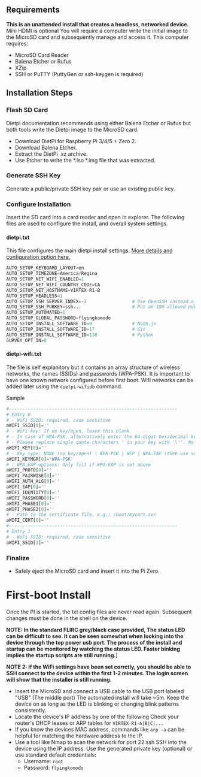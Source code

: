 ## Requirements 
**This is an unattended install that creates a headless, networked device.** Mini HDMI is optional You will require a computer write the initial image to the MicroSD card and subsequently manage and access it. This computer requires:
- MicroSD Card Reader
- Balena Etcher or Rufus
- XZip
- SSH or PuTTY (PuttyGen or ssh-keygen is required)

## Installation Steps

###  Flash SD Card
Dietpi documentation recommends using either Balena Etcher or Rufus but both tools write the Dietpi image to the MicroSD card.
- Download DietPi for Raspberry Pi 3/4/5 + Zero 2.
- Download Balena Etcher.
- Extract the DietPi .xz  archive.
- Use Etcher to write the \*.iso \*.img file that was extracted.

### Generate SSH Key
Generate a public/private SSH key pair or use an existing public key.

### Configure Installation
Insert the SD card into a card reader and open in explorer. The following files are used to configure the install, and overall system settings.

#### dietpi.txt
This file configures the main dietpi install settings. [More details and configuration option here.](https://dietpi.com/docs/usage/#network-configuration)
```python
AUTO_SETUP_KEYBOARD_LAYOUT=en
AUTO_SETUP_TIMEZONE=America/Regina
AUTO_SETUP_NET_WIFI_ENABLED=1 
AUTO_SETUP_NET_WIFI_COUNTRY_CODE=CA
AUTO_SETUP_NET_HOSTNAME=VIRTEX-R1-B
AUTO_SETUP_HEADLESS=1 
AUTO_SETUP_SSH_SERVER_INDEX=-2                 # Use OpenSSH instead of the default Dopbear
AUTO_SETUP_SSH_PUBKEY=ssh...                   # Put an SSH allowed public key here 
AUTO_SETUP_AUTOMATED=1 
AUTO_SETUP_GLOBAL_PASSWORD=flyingkomodo
AUTO_SETUP_INSTALL_SOFTWARE_ID=9               # Node.js
AUTO_SETUP_INSTALL_SOFTWARE_ID=17              # Git
AUTO_SETUP_INSTALL_SOFTWARE_ID=130             # Python
SURVEY_OPT_IN=0    
```
#### dietpi-wifi.txt
The file is self explanitory but it contains an array structure of wireless networks, the names (SSIDs) and passwords (WPA-PSK). It is important to have one known network configured before first boot. Wifi networks can be added later using the `dietpi-wifidb` command.

Sample
```python
#---------------------------------------------------------------
# Entry 0
# - WiFi SSID: required, case sensitive
aWIFI_SSID[0]=''
# - WiFi key: If no key/open, leave this blank
# - In case of WPA-PSK, alternatively enter the 64-digit hexadecimal key returned by wpa_passphrase
# - Please replace single quote characters ' in your key with '\''. No other escaping is required.
aWIFI_KEY[0]=''
# - Key type: NONE (no key/open) | WPA-PSK | WEP | WPA-EAP (then use settings below)
aWIFI_KEYMGR[0]='WPA-PSK'
# - WPA-EAP options: Only fill if WPA-EAP is set above
aWIFI_PROTO[0]=''
aWIFI_PAIRWISE[0]=''
aWIFI_AUTH_ALG[0]=''
aWIFI_EAP[0]=''
aWIFI_IDENTITY[0]=''
aWIFI_PASSWORD[0]=''
aWIFI_PHASE1[0]=''
aWIFI_PHASE2[0]=''
# - Path to the certificate file, e.g.: /boot/mycert.cer
aWIFI_CERT[0]=''
#---------------------------------------------------------------
# Entry 1
# - WiFi SSID: required, case sensitive
aWIFI_SSID[1]=''

```

### Finalize
- Safely eject the MicroSD card and insert it into the Pi Zero.
  

# First-boot Install
Once the PI is started, the txt config files are never read again. Subsequent changes must be done in the shell on the device.

**NOTE: In the standard FLIRC grey/black case provided, The status LED can be difficult to see. It can be seen somewhat when looking into the device through the top power usb port.
The process of the install and startup can be monitored by watching the status LED. Faster binking implies the startup scripts are still running.**]

**NOTE 2: If the WiFi settings have been set corrctly, you should be able to SSH connect to the device within the first 1-2 minutes. The login screen will show that the installer is still running.**

- Insert the MicroSD and connect a USB cable to the USB port labeled "USB" (The middle port)
The automated install will take ~5m. Keep the device on as long as the LED is blinking or changing blink patterns consistently.
- Locate the device's IP address by one of the following
Check your router's DHCP leases or ARP tables for `VIRTEX-R1-A|B|C|...` 
- If you know the devices MAC address, commands like `arp -a` can be helpful for matching the hardware address to the IP.
- Use a tool like Nmap to scan the network for port 22:ssh 
SSH into the device using the IP address. Use the generated private key (optional) or use standard default credentials:
  - Username: `root` 
  - Password: `flyingkomodo`
 
